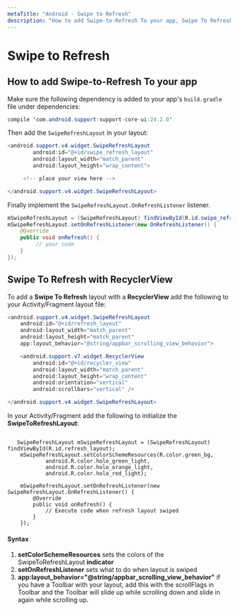 ```yaml
---
metaTitle: "Android - Swipe to Refresh"
description: "How to add Swipe-to-Refresh To your app, Swipe To Refresh with RecyclerView"
---
```


# Swipe to Refresh



## How to add Swipe-to-Refresh To your app


Make sure the following dependency is added to your app's `build.gradle` file under dependencies:

```java
compile 'com.android.support:support-core-ui:24.2.0'

```

Then add the `SwipeRefreshLayout` in your layout:

```java
<android.support.v4.widget.SwipeRefreshLayout
        android:id="@+id/swipe_refresh_layout"
        android:layout_width="match_parent"
        android:layout_height="wrap_content">

     <!-- place your view here -->       

</android.support.v4.widget.SwipeRefreshLayout>

```

Finally implement the `SwipeRefreshLayout.OnRefreshListener` listener.

```java
mSwipeRefreshLayout = (SwipeRefreshLayout) findViewById(R.id.swipe_refresh_layout);
mSwipeRefreshLayout.setOnRefreshListener(new OnRefreshListener() {
    @Override
    public void onRefresh() {
         // your code
    }
});

```



## Swipe To Refresh with RecyclerView


To add a **Swipe To Refresh** layout with a **RecyclerView** add the following to your Activity/Fragment layout file:

```java
<android.support.v4.widget.SwipeRefreshLayout
    android:id="@+id/refresh_layout"
    android:layout_width="match_parent"
    android:layout_height="match_parent"
    app:layout_behavior="@string/appbar_scrolling_view_behavior">

    <android.support.v7.widget.RecyclerView
        android:id="@+id/recycler_view"
        android:layout_width="match_parent"
        android:layout_height="wrap_content"
        android:orientation="vertical"
        android:scrollbars="vertical" />

</android.support.v4.widget.SwipeRefreshLayout>

```

In your Activity/Fragment add the following to initialize the **SwipeToRefreshLayout**:

```

   SwipeRefreshLayout mSwipeRefreshLayout = (SwipeRefreshLayout) findViewById(R.id.refresh_layout);
    mSwipeRefreshLayout.setColorSchemeResources(R.color.green_bg,
            android.R.color.holo_green_light,
            android.R.color.holo_orange_light,
            android.R.color.holo_red_light);

    mSwipeRefreshLayout.setOnRefreshListener(new SwipeRefreshLayout.OnRefreshListener() {
        @Override
        public void onRefresh() {
            // Execute code when refresh layout swiped
        }
    });

```



#### Syntax


1. **setColorSchemeResources** sets the colors of the SwipeToRefreshLayout **indicator**
1. **setOnRefreshListener** sets what to do when layout is swiped
1. **app:layout_behavior="@string/appbar_scrolling_view_behavior"** if you have a Toolbar with your layout, add this with the scrollFlags in Toolbar and the Toolbar will slide up while scrolling down and slide in again while scrolling up.

